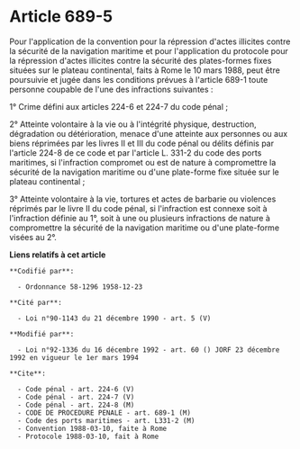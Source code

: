 # Article 689-5

Pour l'application de la convention pour la répression d'actes illicites contre la sécurité de la navigation maritime et pour
l'application du protocole pour la répression d'actes illicites contre la sécurité des plates-formes fixes situées sur le
plateau continental, faits à Rome le 10 mars 1988, peut être poursuivie et jugée dans les conditions prévues à l'article
689-1 toute personne coupable de l'une des infractions suivantes :

1° Crime défini aux articles 224-6 et 224-7 du code pénal ;

2° Atteinte volontaire à la vie ou à l'intégrité physique, destruction, dégradation ou détérioration, menace d'une atteinte
aux personnes ou aux biens réprimées par les livres II et III du code pénal ou délits définis par l'article 224-8 de ce code
et par l'article L. 331-2 du code des ports maritimes, si l'infraction compromet ou est de nature à compromettre la sécurité
de la navigation maritime ou d'une plate-forme fixe située sur le plateau continental ;

3° Atteinte volontaire à la vie, tortures et actes de barbarie ou violences réprimés par le livre II du code pénal, si
l'infraction est connexe soit à l'infraction définie au 1°, soit à une ou plusieurs infractions de nature à compromettre la
sécurité de la navigation maritime ou d'une plate-forme visées au 2°.

**Liens relatifs à cet article**

	**Codifié par**:

	  - Ordonnance 58-1296 1958-12-23

	**Cité par**:

	  - Loi n°90-1143 du 21 décembre 1990 - art. 5 (V)

	**Modifié par**:

	  - Loi n°92-1336 du 16 décembre 1992 - art. 60 () JORF 23 décembre 1992 en vigueur le 1er mars 1994

	**Cite**:

	  - Code pénal - art. 224-6 (V)
	  - Code pénal - art. 224-7 (V)
	  - Code pénal - art. 224-8 (M)
	  - CODE DE PROCEDURE PENALE - art. 689-1 (M)
	  - Code des ports maritimes - art. L331-2 (M)
	  - Convention 1988-03-10, faite à Rome
	  - Protocole 1988-03-10, fait à Rome
